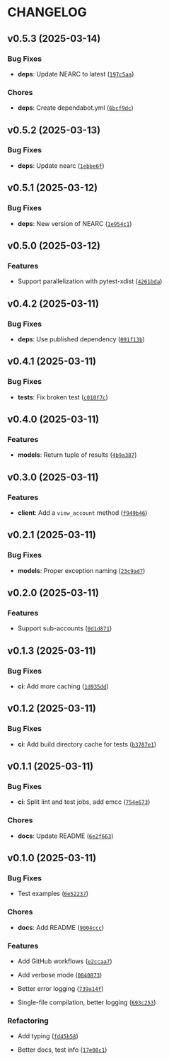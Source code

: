 # CHANGELOG


## v0.5.3 (2025-03-14)

### Bug Fixes

- **deps**: Update NEARC to latest
  ([`197c5aa`](https://github.com/r-near/near-pytest/commit/197c5aadf1e6c7a703db6890dac9e3ffb7841e25))

### Chores

- **deps**: Create dependabot.yml
  ([`6bcf9dc`](https://github.com/r-near/near-pytest/commit/6bcf9dc297bb9dc65e7cd94ce9747efc2ea22c93))


## v0.5.2 (2025-03-13)

### Bug Fixes

- **deps**: Update nearc
  ([`1ebbe6f`](https://github.com/r-near/near-pytest/commit/1ebbe6f67446a8981601eb6670bfd6fbf7ce2cfe))


## v0.5.1 (2025-03-12)

### Bug Fixes

- **deps**: New version of NEARC
  ([`1e954c1`](https://github.com/r-near/near-pytest/commit/1e954c185501348b123f6cc05113f1d4304384c7))


## v0.5.0 (2025-03-12)

### Features

- Support parallelization with pytest-xdist
  ([`4261bda`](https://github.com/r-near/near-pytest/commit/4261bdae3ec0b35c483e2bea4a377d06544020a7))


## v0.4.2 (2025-03-11)

### Bug Fixes

- **deps**: Use published dependency
  ([`091f13b`](https://github.com/r-near/near-pytest/commit/091f13beb0c06afc7f902047e6dafd2805d9cfe0))


## v0.4.1 (2025-03-11)

### Bug Fixes

- **tests**: Fix broken test
  ([`c010f7c`](https://github.com/r-near/near-pytest/commit/c010f7cd3b9582c81015b8c664c9da78cf281ed4))


## v0.4.0 (2025-03-11)

### Features

- **models**: Return tuple of results
  ([`4b9a387`](https://github.com/r-near/near-pytest/commit/4b9a38753f720a452409812922d0473fc79dd803))


## v0.3.0 (2025-03-11)

### Features

- **client**: Add a `view_account` method
  ([`f949b46`](https://github.com/r-near/near-pytest/commit/f949b46b77295970f9c3647978cbdd3f2454995a))


## v0.2.1 (2025-03-11)

### Bug Fixes

- **models**: Proper exception naming
  ([`23c9ad7`](https://github.com/r-near/near-pytest/commit/23c9ad77a4ebb84e3277df227e55dce9e637bbf0))


## v0.2.0 (2025-03-11)

### Features

- Support sub-accounts
  ([`0d1d871`](https://github.com/r-near/near-pytest/commit/0d1d871ad5c7c3d2c3f5313b74ca0434a054e4bc))


## v0.1.3 (2025-03-11)

### Bug Fixes

- **ci**: Add more caching
  ([`1d935dd`](https://github.com/r-near/near-pytest/commit/1d935dd974569cd996f5c08b282b5d567990e2ec))


## v0.1.2 (2025-03-11)

### Bug Fixes

- **ci**: Add build directory cache for tests
  ([`b3787e1`](https://github.com/r-near/near-pytest/commit/b3787e17ae28fa57ea83b3006c5109271bd63296))


## v0.1.1 (2025-03-11)

### Bug Fixes

- **ci**: Split lint and test jobs, add emcc
  ([`754e673`](https://github.com/r-near/near-pytest/commit/754e6735f8c069c237367984aac376cbaa81ce7d))

### Chores

- **docs**: Update README
  ([`6e2f663`](https://github.com/r-near/near-pytest/commit/6e2f66318fe004170e4a2ec8345d54563686c587))


## v0.1.0 (2025-03-11)

### Bug Fixes

- Test examples
  ([`6e52237`](https://github.com/r-near/near-pytest/commit/6e52237a97f725dc3102f4262cb721df05ef834b))

### Chores

- **docs**: Add README
  ([`9004ccc`](https://github.com/r-near/near-pytest/commit/9004ccc466274d0461889411cfae7eedff2a9e17))

### Features

- Add GitHub workflows
  ([`e2ccaa7`](https://github.com/r-near/near-pytest/commit/e2ccaa7fa191e3784c640b5c80b9f57989cdfd3d))

- Add verbose mode
  ([`0840873`](https://github.com/r-near/near-pytest/commit/0840873cb6d79a1afca587d5c4d4533a008aab1e))

- Better error logging
  ([`739a14f`](https://github.com/r-near/near-pytest/commit/739a14fac1bd1dffcfb034d354f49bbbff9740d6))

- Single-file compilation, better logging
  ([`693c253`](https://github.com/r-near/near-pytest/commit/693c2534eca4b31b0a379ead49d22fcaafae4a18))

### Refactoring

- Add typing
  ([`fd45b58`](https://github.com/r-near/near-pytest/commit/fd45b58333139f6c5f1608e96d2923e3346e9e04))

- Better docs, test info
  ([`17e08c1`](https://github.com/r-near/near-pytest/commit/17e08c196284386bdf1108620ec112109e6aa305))
